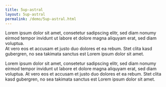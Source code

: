 ```yaml
---
title: 5up-astral
layout: 5up-astral
permalink: /demo/5up-astral.html
---
```


Lorem ipsum dolor sit amet, consetetur sadipscing elitr, sed diam nonumy eirmod tempor invidunt ut labore et dolore magna aliquyam erat, sed diam voluptua.  
At vero eos et accusam et justo duo dolores et ea rebum. Stet clita kasd gubergren, no sea takimata sanctus est Lorem ipsum dolor sit amet.  

Lorem ipsum dolor sit amet, consetetur sadipscing elitr, sed diam nonumy eirmod tempor invidunt ut labore et dolore magna aliquyam erat, sed diam voluptua. 
At vero eos et accusam et justo duo dolores et ea rebum. Stet clita kasd gubergren, no sea takimata sanctus est Lorem ipsum dolor sit amet.
